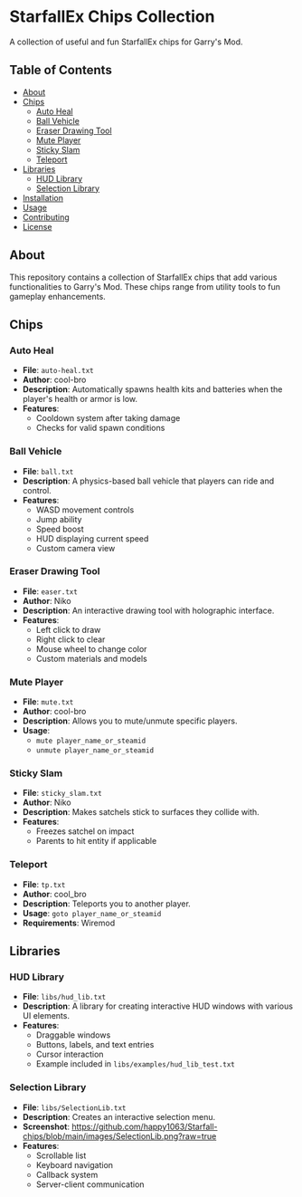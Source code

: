 # StarfallEx Chips Collection

A collection of useful and fun StarfallEx chips for Garry's Mod.

## Table of Contents
- [About](#about)
- [Chips](#chips)
  - [Auto Heal](#auto-heal)
  - [Ball Vehicle](#ball-vehicle)
  - [Eraser Drawing Tool](#eraser-drawing-tool)
  - [Mute Player](#mute-player)
  - [Sticky Slam](#sticky-slam)
  - [Teleport](#teleport)
- [Libraries](#libraries)
  - [HUD Library](#hud-library)
  - [Selection Library](#selection-library)
- [Installation](#installation)
- [Usage](#usage)
- [Contributing](#contributing)
- [License](#license)

## About

This repository contains a collection of StarfallEx chips that add various functionalities to Garry's Mod. These chips range from utility tools to fun gameplay enhancements.

## Chips

### Auto Heal
- **File**: `auto-heal.txt`
- **Author**: cool-bro
- **Description**: Automatically spawns health kits and batteries when the player's health or armor is low.
- **Features**:
  - Cooldown system after taking damage
  - Checks for valid spawn conditions

### Ball Vehicle
- **File**: `ball.txt`
- **Description**: A physics-based ball vehicle that players can ride and control.
- **Features**:
  - WASD movement controls
  - Jump ability
  - Speed boost
  - HUD displaying current speed
  - Custom camera view

### Eraser Drawing Tool
- **File**: `easer.txt`
- **Author**: Niko
- **Description**: An interactive drawing tool with holographic interface.
- **Features**:
  - Left click to draw
  - Right click to clear
  - Mouse wheel to change color
  - Custom materials and models

### Mute Player
- **File**: `mute.txt`
- **Author**: cool-bro
- **Description**: Allows you to mute/unmute specific players.
- **Usage**:
  - `mute player_name_or_steamid`
  - `unmute player_name_or_steamid`

### Sticky Slam
- **File**: `sticky_slam.txt`
- **Author**: Niko
- **Description**: Makes satchels stick to surfaces they collide with.
- **Features**:
  - Freezes satchel on impact
  - Parents to hit entity if applicable

### Teleport
- **File**: `tp.txt`
- **Author**: cool_bro
- **Description**: Teleports you to another player.
- **Usage**: `goto player_name_or_steamid`
- **Requirements**: Wiremod

## Libraries

### HUD Library
- **File**: `libs/hud_lib.txt`
- **Description**: A library for creating interactive HUD windows with various UI elements.
- **Features**:
  - Draggable windows
  - Buttons, labels, and text entries
  - Cursor interaction
  - Example included in `libs/examples/hud_lib_test.txt`

### Selection Library
- **File**: `libs/SelectionLib.txt`
- **Description**: Creates an interactive selection menu.
- **Screenshot**: https://github.com/happy1063/Starfall-chips/blob/main/images/SelectionLib.png?raw=true
- **Features**:
  - Scrollable list
  - Keyboard navigation
  - Callback system
  - Server-client communication
